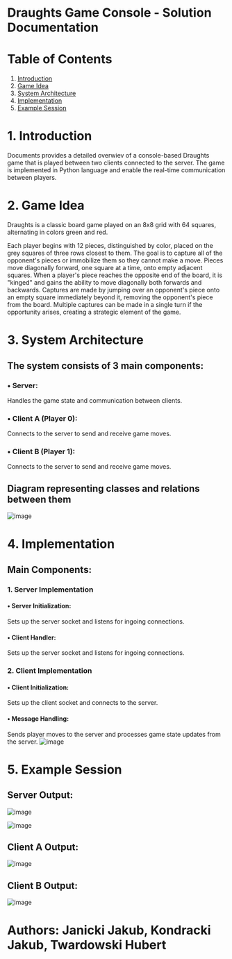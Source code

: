 # Draughts Game Console - Solution Documentation

# Table of Contents
1. [Introduction](https://github.com/HUBTVson/Draughts_Communication/blob/main/README.md#1-introduction)
2. [Game Idea](https://github.com/HUBTVson/Draughts_Communication/blob/main/README.md#2-game-idea)
3. [System Architecture](https://github.com/HUBTVson/Draughts_Communication/blob/main/README.md#3-system-architecture)
4. [Implementation](https://github.com/HUBTVson/Draughts_Communication/blob/main/README.md#5-implementation)
5. [Example Session](https://github.com/HUBTVson/Draughts_Communication/blob/main/README.md#6-example-session)

# 1. Introduction
Documents provides a detailed overwiev of a console-based Draughts game that is played between two clients connected to the server. The game is implemented in Python language and enable the real-time communication between players.

# 2. Game Idea
Draughts is a classic board game played on an 8x8 grid with 64 squares, alternating in colors green and red.

Each player begins with 12 pieces, distinguished by color, placed on the grey squares of three rows closest to them.
The goal is to capture all of the opponent's pieces or immobilize them so they cannot make a move.
Pieces move diagonally forward, one square at a time, onto empty adjacent squares.
When a player's piece reaches the opposite end of the board, it is "kinged" and gains the ability to move diagonally both forwards and backwards.
Captures are made by jumping over an opponent's piece onto an empty square immediately beyond it, removing the opponent's piece from the board.
Multiple captures can be made in a single turn if the opportunity arises, creating a strategic element of the game.

# 3. System Architecture
## The system consists of 3 main components:
### • Server:
Handles the game state and communication between clients.
### • Client A (Player 0):
Connects to the server to send and receive game moves.
### • Client B (Player 1):
Connects to the server to send and receive game moves.
## Diagram representing classes and relations between them
![image](https://github.com/HUBTVson/Draughts_Communication/assets/128641214/b2f404b3-0553-4a7e-8fce-8e51fb4d93c4)

# 4. Implementation
## Main Components:
### 1. Server Implementation
#### • Server Initialization:
Sets up the server socket and listens for ingoing connections.
#### • Client Handler:
Sets up the server socket and listens for ingoing connections.
### 2. Client Implementation
#### • Client Initialization:
Sets up the client socket and connects to the server.
#### • Message Handling:
Sends player moves to the server and processes game state updates from the server.
![image](https://github.com/HUBTVson/Draughts_Communication/assets/128641214/63b1c823-984f-4637-b698-047cf37d40e4)

# 5. Example Session
## Server Output:
![image](https://github.com/HUBTVson/Draughts_Communication/assets/120310542/b161b091-c369-4314-8406-bd1efc0b6f3b)

![image](https://github.com/HUBTVson/Draughts_Communication/assets/120310542/ae30d62c-339d-4240-a879-8a0707658ddf)

## Client A Output:
![image](https://github.com/HUBTVson/Draughts_Communication/assets/120310542/bdbe14eb-761d-4f86-b462-86d5fc275f91)

## Client B Output:
![image](https://github.com/HUBTVson/Draughts_Communication/assets/120310542/a8f9df71-bb2c-4009-b2b6-19f3a2986419)

# Authors: Janicki Jakub, Kondracki Jakub, Twardowski Hubert





